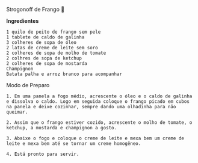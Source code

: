 Strogonoff de Frango 🐔

**Ingredientes**
 
    1 quilo de peito de frango sem pele
    1 tablete de caldo de galinha
    3 colheres de sopa de óleo 
    2 latas de creme de leite sem soro
    2 colheres de sopa de molho de tomate
    2 colhres de sopa de ketchup
    2 colheres de sopa de mostarda
    Champignon
    Batata palha e arroz branco para acompanhar


Modo de Preparo

    1. Em uma panela a fogo médio, acrescente o óleo e o caldo de galinha e dissolva o caldo. Logo em seguida coloque o frango picado em cubos na panela e deixe cozinhar, sempre dando uma olhadinha para não queimar. 

    2. Assim que o frango estiver cozido, acrescente o molho de tomate, o ketchup, a mostarda e champignon a gosto. 

    3. Abaixe o fogo e coloque o creme de leite e mexa bem um creme de leite e mexa bem até se tornar um creme homogêneo.

    4. Está pronto para servir.
